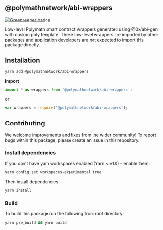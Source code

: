 ## @polymathnetwork/abi-wrappers

[![Greenkeeper badge](https://badges.greenkeeper.io/PolymathNetwork/polymath-abi-wrappers.svg)](https://greenkeeper.io/)

Low-level Polymath smart contract wrappers generated using @0x/abi-gen with custom poly template. These low-level wrappers are imported by other packages and application developers are not expected to import this package directly.

## Installation

```bash
yarn add @polymathnetwork/abi-wrappers
```

**Import**

```typescript
import * as wrappers from '@polymathnetwork/abi-wrappers';
```

or

```javascript
var wrappers = require('@polymathnetwork/abi-wrappers');
```

## Contributing

We welcome improvements and fixes from the wider community! To report bugs within this package, please create an issue in this repository.

### Install dependencies

If you don't have yarn workspaces enabled (Yarn < v1.0) - enable them:

```bash
yarn config set workspaces-experimental true
```

Then install dependencies

```bash
yarn install
```

### Build

To build this package run the following from root directory:

```bash
yarn pre_build && yarn build
```